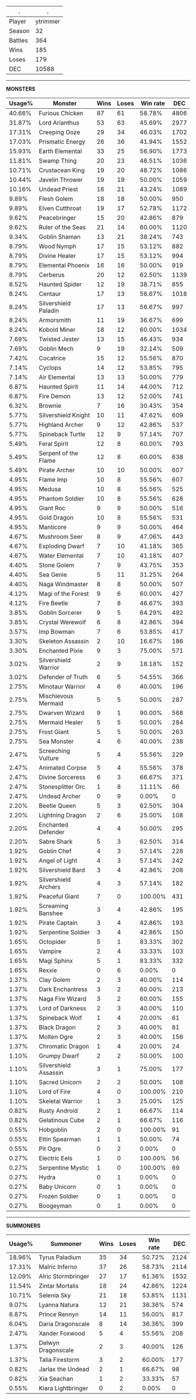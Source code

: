 .|.
|-|-
Player|ytrimmer
Season|32
Battles|364
Wins|185
Loses|179
DEC|10588

---
**MONSTERS**

Usage%|Monster|Wins|Loses|Win rate|DEC|
-|-|-|-|-|-|
40.66%|Furious Chicken|87|61|58.78%|4806|
31.87%|Lord Arianthus|53|63|45.69%|2977|
17.31%|Creeping Ooze|29|34|46.03%|1702|
17.03%|Prismatic Energy|26|36|41.94%|1552|
15.93%|Earth Elemental|33|25|56.90%|1773|
11.81%|Swamp Thing|20|23|46.51%|1036|
10.71%|Crustacean King|19|20|48.72%|1086|
10.44%|Javelin Thrower|19|19|50.00%|1059|
10.16%|Undead Priest|16|21|43.24%|1089|
9.89%|Flesh Golem|18|18|50.00%|950|
9.89%|Elven Cutthroat|19|17|52.78%|1172|
9.62%|Peacebringer|15|20|42.86%|879|
9.62%|Ruler of the Seas|21|14|60.00%|1120|
9.34%|Goblin Shaman|13|21|38.24%|743|
8.79%|Wood Nymph|17|15|53.12%|882|
8.79%|Divine Healer|17|15|53.12%|994|
8.79%|Elemental Phoenix|16|16|50.00%|919|
8.79%|Cerberus|20|12|62.50%|1139|
8.52%|Haunted Spider|12|19|38.71%|855|
8.24%|Centaur|17|13|56.67%|1018|
8.24%|Silvershield Paladin|17|13|56.67%|997|
8.24%|Armorsmith|11|19|36.67%|699|
8.24%|Kobold Miner|18|12|60.00%|1034|
7.69%|Twisted Jester|13|15|46.43%|934|
7.69%|Goblin Mech|9|19|32.14%|509|
7.42%|Cocatrice|15|12|55.56%|870|
7.14%|Cyclops|14|12|53.85%|795|
7.14%|Air Elemental|13|13|50.00%|779|
6.87%|Haunted Spirit|11|14|44.00%|712|
6.87%|Fire Demon|13|12|52.00%|741|
6.32%|Brownie|7|16|30.43%|354|
5.77%|Silvershield Knight|10|11|47.62%|609|
5.77%|Highland Archer|9|12|42.86%|537|
5.77%|Spineback Turtle|12|9|57.14%|707|
5.49%|Feral Spirit|12|8|60.00%|793|
5.49%|Serpent of the Flame|12|8|60.00%|638|
5.49%|Pirate Archer|10|10|50.00%|607|
4.95%|Flame Imp|10|8|55.56%|607|
4.95%|Medusa|10|8|55.56%|525|
4.95%|Phantom Soldier|10|8|55.56%|628|
4.95%|Giant Roc|9|9|50.00%|516|
4.95%|Gold Dragon|10|8|55.56%|531|
4.95%|Manticore|9|9|50.00%|464|
4.67%|Mushroom Seer|8|9|47.06%|443|
4.67%|Exploding Dwarf|7|10|41.18%|365|
4.67%|Water Elemental|7|10|41.18%|407|
4.40%|Stone Golem|7|9|43.75%|353|
4.40%|Sea Genie|5|11|31.25%|264|
4.40%|Naga Windmaster|8|8|50.00%|507|
4.12%|Magi of the Forest|9|6|60.00%|427|
4.12%|Fire Beetle|7|8|46.67%|393|
3.85%|Goblin Sorcerer|9|5|64.29%|492|
3.85%|Crystal Werewolf|6|8|42.86%|394|
3.57%|Imp Bowman|7|6|53.85%|417|
3.30%|Skeleton Assassin|2|10|16.67%|186|
3.30%|Enchanted Pixie|9|3|75.00%|571|
3.02%|Silvershield Warrior|2|9|18.18%|152|
3.02%|Defender of Truth|6|5|54.55%|366|
2.75%|Minotaur Warrior|4|6|40.00%|196|
2.75%|Mischievous Mermaid|5|5|50.00%|287|
2.75%|Dwarven Wizard|9|1|90.00%|568|
2.75%|Mermaid Healer|5|5|50.00%|284|
2.75%|Frost Giant|5|5|50.00%|263|
2.75%|Sea Monster|4|6|40.00%|238|
2.47%|Screeching Vulture|5|4|55.56%|229|
2.47%|Animated Corpse|5|4|55.56%|378|
2.47%|Divine Sorceress|6|3|66.67%|371|
2.47%|Stonesplitter Orc|1|8|11.11%|66|
2.47%|Undead Archer|0|9|0.00%|0|
2.20%|Beetle Queen|5|3|62.50%|304|
2.20%|Lightning Dragon|2|6|25.00%|108|
2.20%|Enchanted Defender|4|4|50.00%|295|
2.20%|Sabre Shark|5|3|62.50%|314|
1.92%|Goblin Chef|4|3|57.14%|228|
1.92%|Angel of Light|4|3|57.14%|242|
1.92%|Silvershield Bard|3|4|42.86%|208|
1.92%|Silvershield Archers|4|3|57.14%|182|
1.92%|Peaceful Giant|7|0|100.00%|431|
1.92%|Screaming Banshee|3|4|42.86%|195|
1.92%|Pirate Captain|3|4|42.86%|193|
1.92%|Serpentine Soldier|3|4|42.86%|150|
1.65%|Octopider|5|1|83.33%|302|
1.65%|Vampire|2|4|33.33%|103|
1.65%|Magi Sphinx|5|1|83.33%|332|
1.65%|Rexxie|0|6|0.00%|0|
1.37%|Clay Golem|2|3|40.00%|114|
1.37%|Dark Enchantress|3|2|60.00%|213|
1.37%|Naga Fire Wizard|3|2|60.00%|155|
1.37%|Lord of Darkness|2|3|40.00%|110|
1.37%|Spineback Wolf|1|4|20.00%|61|
1.37%|Black Dragon|2|3|40.00%|81|
1.37%|Molten Ogre|2|3|40.00%|156|
1.37%|Chromatic Dragon|1|4|20.00%|24|
1.10%|Grumpy Dwarf|2|2|50.00%|100|
1.10%|Silvershield Assassin|3|1|75.00%|177|
1.10%|Sacred Unicorn|2|2|50.00%|108|
1.10%|Lord of Fire|4|0|100.00%|210|
1.10%|Skeletal Warrior|1|3|25.00%|125|
0.82%|Rusty Android|2|1|66.67%|114|
0.82%|Gelatinous Cube|2|1|66.67%|116|
0.55%|Hobgoblin|2|0|100.00%|91|
0.55%|Ettin Spearman|1|1|50.00%|74|
0.55%|Pit Ogre|0|2|0.00%|0|
0.27%|Electric Eels|1|0|100.00%|56|
0.27%|Serpentine Mystic|1|0|100.00%|69|
0.27%|Hydra|0|1|0.00%|0|
0.27%|Baby Unicorn|0|1|0.00%|0|
0.27%|Frozen Soldier|0|1|0.00%|0|
0.27%|Boogeyman|0|1|0.00%|0|

---
**SUMMONERS**

Usage%|Summoner|Wins|Loses|Win rate|DEC|
-|-|-|-|-|-|
18.96%|Tyrus Paladium|35|34|50.72%|2124|
17.31%|Malric Inferno|37|26|58.73%|2114|
12.09%|Alric Stormbringer|27|17|61.36%|1532|
11.54%|Zintar Mortalis|18|24|42.86%|1224|
10.71%|Selenia Sky|21|18|53.85%|1131|
9.07%|Lyanna Natura|12|21|36.36%|574|
6.87%|Prince Rennyn|14|11|56.00%|817|
6.04%|Daria Dragonscale|8|14|36.36%|399|
2.47%|Xander Foxwood|5|4|55.56%|208|
1.37%|Delwyn Dragonscale|2|3|40.00%|126|
1.37%|Talia Firestorm|3|2|60.00%|177|
0.82%|Jarlax the Undead|2|1|66.67%|98|
0.82%|Xia Seachan|1|2|33.33%|57|
0.55%|Kiara Lightbringer|0|2|0.00%|0|
